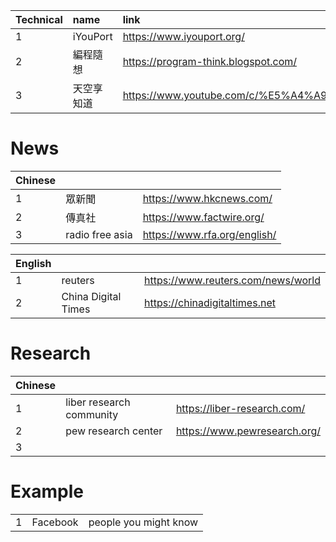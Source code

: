|Technical|name|link|
|:-|:-|:-|
|1|iYouPort|https://www.iyouport.org/|
|2|編程隨想|https://program-think.blogspot.com/|
|3|天空享知道|https://www.youtube.com/c/%E5%A4%A9%E7%A9%BA%E4%BA%AB%E7%9F%A5%E9%81%93/videos|

# News
|Chinese|||
|:-|:-|:-|
|1|眾新聞|https://www.hkcnews.com/|
|2|傳真社|https://www.factwire.org/|
|3|radio free asia|https://www.rfa.org/english/|


|English|||
|:-|:-|:-|
|1|reuters|https://www.reuters.com/news/world|
|2|China Digital Times|https://chinadigitaltimes.net|

# Research
|Chinese|||
|:-|:-|:-|
|1|liber research community|https://liber-research.com/|
|2|pew research center|https://www.pewresearch.org/|
|3||

# Example
||||
|:-|:-|:-|
|1|Facebook|people you might know|
